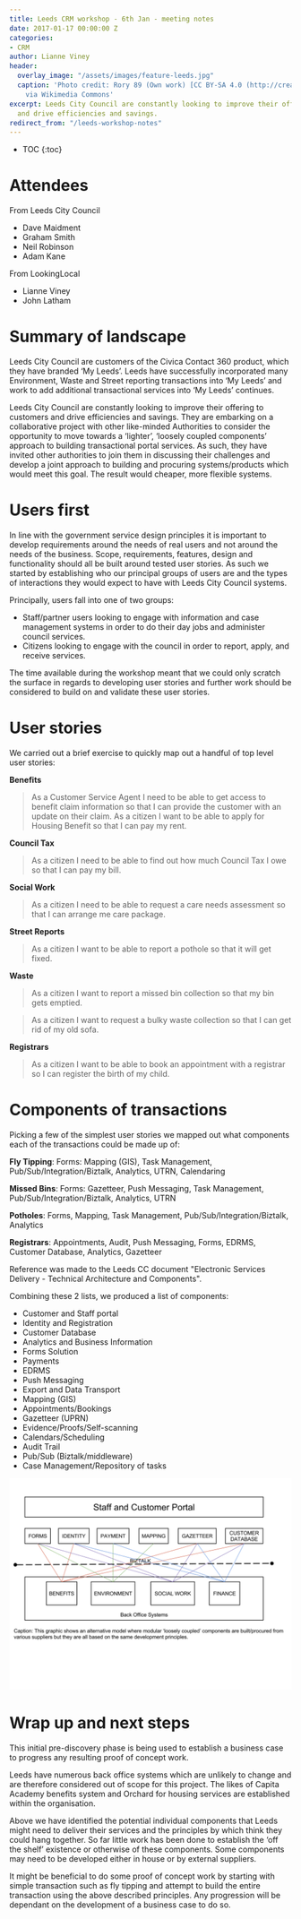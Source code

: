```yaml
---
title: Leeds CRM workshop - 6th Jan - meeting notes
date: 2017-01-17 00:00:00 Z
categories:
- CRM
author: Lianne Viney
header:
  overlay_image: "/assets/images/feature-leeds.jpg"
  caption: 'Photo credit: Rory 89 (Own work) [CC BY-SA 4.0 (http://creativecommons.org/licenses/by-sa/4.0)],
    via Wikimedia Commons'
excerpt: Leeds City Council are constantly looking to improve their offering to customers
  and drive efficiencies and savings.
redirect_from: "/leeds-workshop-notes"
---
```


* TOC
{:toc}

# Attendees

From Leeds City Council		
- Dave Maidment		
- Graham Smith
- Neil Robinson
- Adam Kane

From LookingLocal
- Lianne Viney
- John Latham

# Summary of landscape
Leeds City Council are customers of the Civica Contact 360 product, which they have branded ‘My Leeds’. Leeds have successfully incorporated many Environment, Waste and Street reporting transactions into ‘My Leeds’ and work to add additional transactional services into ‘My Leeds’ continues.

Leeds City Council are constantly looking to improve their offering to customers and drive efficiencies and savings. They are embarking on a collaborative project with other like-minded Authorities to consider the opportunity to move towards a ‘lighter’, ‘loosely coupled components’ approach to building transactional portal services. As such, they have invited other authorities to join them in discussing their challenges and develop a joint approach to building and procuring systems/products which would meet this goal. The result would cheaper, more flexible systems.

# Users first
In line with the government service design principles it is important to develop requirements around the needs of real users and not around the needs of the business. Scope, requirements, features, design and functionality should all be built around tested user stories. As such we started by establishing who our principal groups of users are and the types of interactions they would expect to have with Leeds City Council systems.

Principally, users fall into one of two groups:
- Staff/partner users looking to engage with information and case management systems in order to do their day jobs and administer council services.
- Citizens looking to engage with the council in order to report, apply, and receive services.

The time available during the workshop meant that we could only scratch the surface in regards to developing user stories and further work should be considered to build on and validate these user stories.

# User stories

We carried out a brief exercise to quickly map out a handful of top level user stories:

**Benefits**
> As a Customer Service Agent I need to be able to get access to benefit claim information so that I can provide the customer with an update on their claim.
> As a citizen I want to be able to apply for Housing Benefit so that I can pay my rent.

**Council Tax**
> As a citizen I need to be able to find out how much Council Tax I owe so that I can pay my bill.

**Social Work**
> As a citizen I need to be able to request a care needs assessment so that I can arrange me care package.

**Street Reports**
> As a citizen I want to be able to report a pothole so that it will get fixed.

**Waste**
> As a citizen I want to report a missed bin collection so that my bin gets emptied.

> As a citizen I want to request a bulky waste collection so that I can get rid of my old sofa.

**Registrars**
> As a citizen I want to be able to book an appointment with a registrar so I can register the birth of my child.

# Components of transactions

Picking a few of the simplest user stories we mapped out what components each of the transactions could be made up of:

**Fly Tipping**: Forms: Mapping (GIS), Task Management, Pub/Sub/Integration/Biztalk, Analytics, UTRN, Calendaring

**Missed Bins**: Forms: Gazetteer, Push Messaging, Task Management, Pub/Sub/Integration/Biztalk, Analytics, UTRN

**Potholes**: Forms, Mapping, Task Management, Pub/Sub/Integration/Biztalk, Analytics

**Registrars**: Appointments, Audit, Push Messaging, Forms, EDRMS, Customer Database, Analytics, Gazetteer

Reference was made to the Leeds CC document "Electronic Services Delivery - Technical Architecture and Components".

Combining these 2 lists, we produced a list of components:
 
- Customer and Staff portal
- Identity and Registration
- Customer Database
- Analytics and Business Information
- Forms Solution
- Payments
- EDRMS
- Push Messaging
- Export and Data Transport
- Mapping (GIS)
- Appointments/Bookings
- Gazetteer (UPRN)
- Evidence/Proofs/Self-scanning
- Calendars/Scheduling
- Audit Trail
- Pub/Sub (Biztalk/middleware)
- Case Management/Repository of tasks

![Components diagram](/assets/images/2017-01-17-leeds-workshop-notes/components.svg)

# Wrap up and next steps

This initial pre-discovery phase is being used to establish a business case to progress any resulting proof of concept work.

Leeds have numerous back office systems which are unlikely to change and are therefore considered out of scope for this project. The likes of Capita Academy benefits system and Orchard for housing services are established within the organisation.

Above we have identified the potential individual components that Leeds might need to deliver their services and the principles by which think they could hang together. So far little work has been done to establish the ‘off the shelf’ existence or otherwise of these components. Some components may need to be developed either in house or by external suppliers.
 
It might be beneficial to do some proof of concept work by starting with simple transaction such as fly tipping and attempt to build the entire transaction using the above described principles. Any progression will be dependant on the development of a business case to do so.

